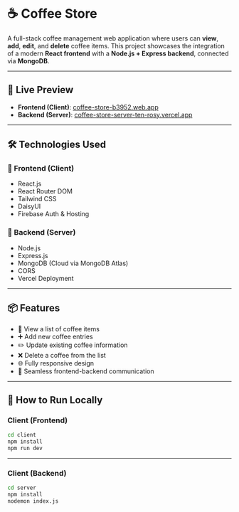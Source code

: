 # ☕ Coffee Store

A full-stack coffee management web application where users can **view**, **add**, **edit**, and **delete** coffee items. This project showcases the integration of a modern **React frontend** with a **Node.js + Express backend**, connected via **MongoDB**.

---

## 🚀 Live Preview

- **Frontend (Client)**: [coffee-store-b3952.web.app](https://coffee-store-b3952.web.app/)
- **Backend (Server)**: [coffee-store-server-ten-rosy.vercel.app](https://coffee-store-server-ten-rosy.vercel.app/)

---

## 🛠️ Technologies Used

### 🔹 Frontend (Client)
- React.js
- React Router DOM
- Tailwind CSS
- DaisyUI
- Firebase Auth & Hosting

### 🔹 Backend (Server)
- Node.js
- Express.js
- MongoDB (Cloud via MongoDB Atlas)
- CORS
- Vercel Deployment

---

## 📦 Features

- 🧾 View a list of coffee items
- ➕ Add new coffee entries
- ✏️ Update existing coffee information
- ❌ Delete a coffee from the list
- 🌐 Fully responsive design
- 🔗 Seamless frontend-backend communication

---

## 🧪 How to Run Locally

### Client (Frontend)
```bash
cd client
npm install
npm run dev
```
---

### Client (Backend)
```bash
cd server
npm install
nodemon index.js
```

